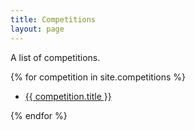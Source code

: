 ```yaml
---
title: Competitions
layout: page
---
```


A list of competitions. 

{% for competition in site.competitions %}
<article>
<ul>
    <li>
    <a href="{{ competition.url }}">
        {{ competition.title }}
    </a>
    </li>
</ul>
</article>
{% endfor %}
